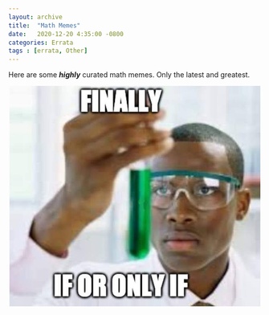 ```yaml
---
layout: archive
title:  "Math Memes"
date:   2020-12-20 4:35:00 -0800
categories: Errata
tags : [errata, Other]
---
```


Here are some ***highly*** curated math memes. Only the latest and greatest. 

<center>

<img src="/assets/images/memes/iff_or_only_if.jpg" alt="iff_or_only_if" style="width:500px;">



</center>
